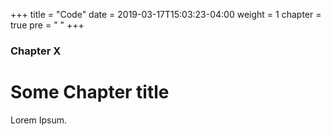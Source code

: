 +++
title = "Code"
date = 2019-03-17T15:03:23-04:00
weight = 1
chapter = true
pre = "<i class='fas fa-code'></i> "
+++

### Chapter X

# Some Chapter title

Lorem Ipsum.